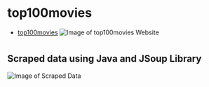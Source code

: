# top100movies
* [top100movies](https://top100movies.herokuapp.com/)
![Image of top100movies Website](https://i.gyazo.com/cdd589e008b7ff1f56137e1ea6e910d9.png)
#
## Scraped data using Java and JSoup Library
![Image of Scraped Data](https://i.gyazo.com/bd4a8e8b507ddc999d18f7b98e10569c.png)

